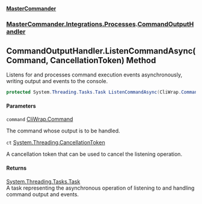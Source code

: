 #### [MasterCommander](MasterCommander.md 'MasterCommander')
### [MasterCommander.Integrations.Processes](MasterCommander.Integrations.Processes.md 'MasterCommander.Integrations.Processes').[CommandOutputHandler](CommandOutputHandler.md 'MasterCommander.Integrations.Processes.CommandOutputHandler')

## CommandOutputHandler.ListenCommandAsync(Command, CancellationToken) Method

Listens for and processes command execution events asynchronously, writing output and events to the console.

```csharp
protected System.Threading.Tasks.Task ListenCommandAsync(CliWrap.Command command, System.Threading.CancellationToken ct);
```
#### Parameters

<a name='MasterCommander.Integrations.Processes.CommandOutputHandler.ListenCommandAsync(CliWrap.Command,System.Threading.CancellationToken).command'></a>

`command` [CliWrap.Command](https://docs.microsoft.com/en-us/dotnet/api/CliWrap.Command 'CliWrap.Command')

The command whose output is to be handled.

<a name='MasterCommander.Integrations.Processes.CommandOutputHandler.ListenCommandAsync(CliWrap.Command,System.Threading.CancellationToken).ct'></a>

`ct` [System.Threading.CancellationToken](https://docs.microsoft.com/en-us/dotnet/api/System.Threading.CancellationToken 'System.Threading.CancellationToken')

A cancellation token that can be used to cancel the listening operation.

#### Returns
[System.Threading.Tasks.Task](https://docs.microsoft.com/en-us/dotnet/api/System.Threading.Tasks.Task 'System.Threading.Tasks.Task')  
A task representing the asynchronous operation of listening to and handling command output and events.